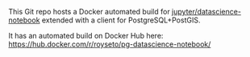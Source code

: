 This Git repo hosts a Docker automated build for 
[jupyter/datascience-notebook](https://github.com/jupyter/docker-stacks/tree/master/datascience-notebook)
extended with a client for PostgreSQL+PostGIS.

It has an automated build on Docker Hub here:
https://hub.docker.com/r/royseto/pg-datascience-notebook/
